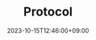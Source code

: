 ---
title: Protocol
date: 2023-10-15T12:46:00+09:00
description: 
linkTitle: Protocol
nav_weight: 7
nav_icon:
  vendor: bs
  name: book
  color: indigo
featured: true
series:  
 - Network
 - Protocol
categories:
 - Network 
 - Protocol
tags:
 - Network
 - Protocol
---